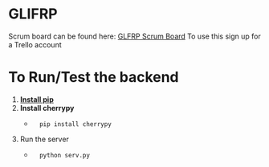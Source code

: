 # GLIFRP
Scrum board can be found here: 
<a href="https://trello.com/b/YEKUDQie">GLFRP Scrum Board</a>
To use this sign up for a Trello account

# To Run/Test the backend
1. <a href="https://pip.pypa.io/en/stable/installing"> **Install pip** </a>
2. **Install cherrypy**
	* ```
		pip install cherrypy
		```
3. Run the server
	* ```
		python serv.py
		```
